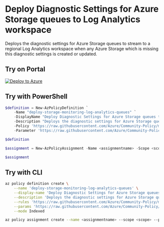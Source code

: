 # Deploy Diagnostic Settings for Azure Storage queues to Log Analytics workspace

Deploys the diagnostic settings for Azure Storage queues to stream to a regional Log Analytics workspace when any Azure Storage which is missing this diagnostic settings is created or updated.

## Try on Portal

[![Deploy to Azure](http://azuredeploy.net/deploybutton.png)](https://portal.azure.com/#blade/Microsoft_Azure_Policy/CreatePolicyDefinitionBlade/uri/https%3A%2F%2Fraw.githubusercontent.com%2FAzure%2FCommunity-Policy%2Fmaster%2FPolicies%2FStorage%2Fdeploy-storage-monitoring-log-analytics%2Fqueueservices%2Fazurepolicy.json)

## Try with PowerShell

```powershell
$definition = New-AzPolicyDefinition `
    -Name "deploy-storage-monitoring-log-analytics-queues" `
    -DisplayName "Deploy Diagnostic Settings for Azure Storage queues to Log Analytics workspace" `
    -Description "Deploys the diagnostic settings for Azure Storage queues to stream to a regional Log Analytics workspace when any Azure Storage which is missing this diagnostic settings is created or updated." `
    -Policy 'https://raw.githubusercontent.com/Azure/Community-Policy/master/Policies/Storage/deploy-storage-monitoring-log-analytics/queueservices/azurepolicy.rules.json' `
    -Parameter 'https://raw.githubusercontent.com/Azure/Community-Policy/master/Policies/Storage/deploy-storage-monitoring-log-analytics/queueservices/azurepolicy.parameters.json' -Mode Indexed

$definition

$assignment = New-AzPolicyAssignment -Name <assignmentname> -Scope <scope>  -PolicyDefinition $definition

$assignment
```

## Try with CLI

```sh
az policy definition create \
    --name 'deploy-storage-monitoring-log-analytics-queues' \
    --display-name 'Deploy Diagnostic Settings for Azure Storage queues to Log Analytics workspace' \
    --description 'Deploys the diagnostic settings for Azure Storage queues to stream to a regional Log Analytics workspace when any Azure Storage which is missing this diagnostic settings is created or updated.' \
    --rules 'https://raw.githubusercontent.com/Azure/Community-Policy/master/Policies/Storage/deploy-storage-monitoring-log-analytics/queueservices/azurepolicy.rules.json' \
    --params 'https://raw.githubusercontent.com/Azure/Community-Policy/master/Policies/Storage/deploy-storage-monitoring-log-analytics/queueservices/azurepolicy.parameters.json' \
    --mode Indexed

az policy assignment create --name <assignmentname> --scope <scope> --policy "deploy-storage-monitoring-log-analytics-queues"
```

